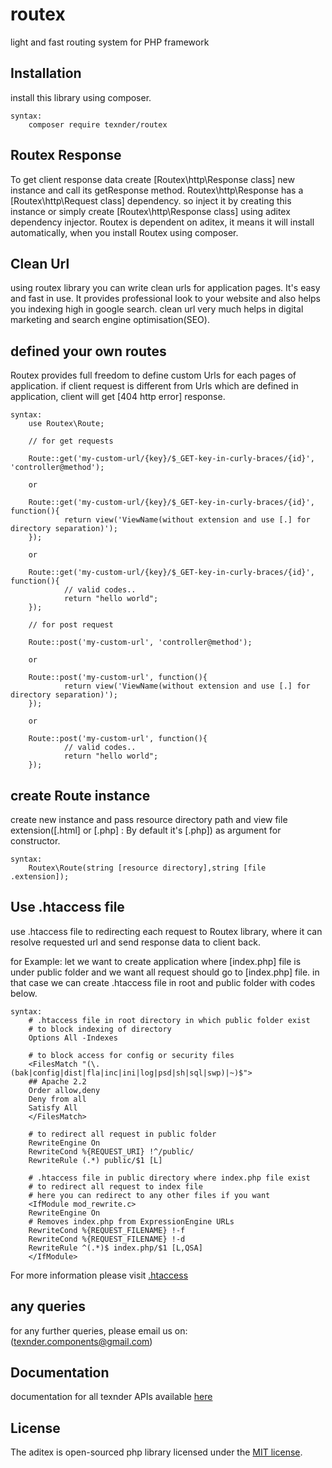 # routex

light and fast routing system for PHP framework

## Installation
install this library using composer.

	syntax:
		composer require texnder/routex

## Routex Response
To get client response data create [Routex\http\Response class] new instance and call its getResponse method. Routex\http\Response has a [Routex\http\Request class] dependency. so inject it by creating this instance or simply create [Routex\http\Response class] using aditex dependency injector. Routex is dependent on aditex, it means it will install automatically, when you install Routex using composer.

## Clean Url
using routex library you can write clean urls for application pages. It's easy and fast in use. It provides professional look to your website and also helps you indexing high in google search. clean url very much helps in digital marketing and search engine optimisation(SEO).

## defined your own routes
Routex provides full freedom to define custom Urls for each pages of application. if client request is different from Urls which are defined in application, client will get [404 http error] response.
	
	syntax:
		use Routex\Route;

		// for get requests

		Route::get('my-custom-url/{key}/$_GET-key-in-curly-braces/{id}', 'controller@method');

		or

		Route::get('my-custom-url/{key}/$_GET-key-in-curly-braces/{id}', function(){
				return view('ViewName(without extension and use [.] for directory separation)');
		});

		or

		Route::get('my-custom-url/{key}/$_GET-key-in-curly-braces/{id}', function(){
				// valid codes..
				return "hello world";
		});

		// for post request

		Route::post('my-custom-url', 'controller@method');

		or

		Route::post('my-custom-url', function(){
				return view('ViewName(without extension and use [.] for directory separation)');
		});

		or 

		Route::post('my-custom-url', function(){
				// valid codes..
				return "hello world";
		});

## create Route instance
create new instance and pass resource directory path and view file extension([.html] or [.php] : By default it's [.php]) as argument for constructor.

	syntax:
		Routex\Route(string [resource directory],string [file .extension]);

## Use .htaccess file
use .htaccess file to redirecting each request to Routex library, where it can resolve requested url and send response data to client back. 

for Example:
	let we want to create application where [index.php] file is under public folder and we want all request should go to [index.php] file. in that case we can create .htaccess file in root and public folder with codes below.

	syntax:
		# .htaccess file in root directory in which public folder exist
		# to block indexing of directory
		Options All -Indexes 

		# to block access for config or security files
		<FilesMatch "(\.(bak|config|dist|fla|inc|ini|log|psd|sh|sql|swp)|~)$">
	    ## Apache 2.2
	  	Order allow,deny
	   	Deny from all
	   	Satisfy All
		</FilesMatch>

		# to redirect all request in public folder
		RewriteEngine On
		RewriteCond %{REQUEST_URI} !^/public/ 
		RewriteRule (.*) public/$1 [L]

		# .htaccess file in public directory where index.php file exist
		# to redirect all request to index file
		# here you can redirect to any other files if you want
		<IfModule mod_rewrite.c>
	    RewriteEngine On
	    # Removes index.php from ExpressionEngine URLs  
	    RewriteCond %{REQUEST_FILENAME} !-f
	    RewriteCond %{REQUEST_FILENAME} !-d
	    RewriteRule ^(.*)$ index.php/$1 [L,QSA]
		</IfModule>

For more information please visit [.htaccess](https://httpd.apache.org/docs/2.4/howto/htaccess.html)

## any queries

for any further queries, please email us on: (texnder.components@gmail.com)


## Documentation

documentation for all texnder APIs available [here](http://texnder.com/documentation/)


## License

The aditex is open-sourced php library licensed under the [MIT license](http://opensource.org/licenses/MIT).
